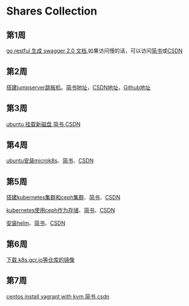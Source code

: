# Shares Collection

## 第1周

[go restful 生成 swagger 2.0 文档](http://songjxin.cn/?p=623),如果访问慢的话，可以访问[简书](https://www.jianshu.com/p/a5ebc976650d)或[CSDN](https://blog.csdn.net/s7799653/article/details/88747057)

## 第2周

[搭建jumpserver跳板机](http://songjxin.cn/?p=629)。[简书地址](https://www.jianshu.com/p/9a55221b3729)，[CSDN地址](https://blog.csdn.net/s7799653/article/details/88903545)，[Github地址](../share/搭建jumpserver跳板机)

## 第3周

[ubuntu 挂载新磁盘](http://songjxin.cn/?p=633),[简书](https://www.jianshu.com/p/ff6edbea8124),[CSDN](https://blog.csdn.net/s7799653/article/details/89185315)

## 第4周

[ubuntu安装microk8s](http://songjxin.cn/?p=637)、[简书](https://www.jianshu.com/p/02fd2540fab2)、[CSDN](https://blog.csdn.net/s7799653/article/details/89290310)

## 第5周

[搭建kubernetes集群和ceph集群](http://songjxin.cn/?p=641)、[简书](https://www.jianshu.com/p/b937528e6d2b)、[CSDN](https://blog.csdn.net/s7799653/article/details/89360020)  
  
[kubernetes使用ceph作为存储](http://songjxin.cn/?p=645)、[简书](https://www.jianshu.com/p/48a66f1db299)、[CSDN](https://blog.csdn.net/s7799653/article/details/89360168)  
  
[安装helm](http://songjxin.cn/?p=648)、[简书](https://www.jianshu.com/p/bef756fd436d)、[CSDN](https://blog.csdn.net/s7799653/article/details/89360258)

## 第6周

[下载 k8s.gcr.io等仓库的镜像](http://songjxin.cn/?p=653)

## 第7周

[centos install vagrant with kvm](http://songjxin.cn/?p=659),[简书](https://www.jianshu.com/p/78d57a95f5bb),[csdn](https://blog.csdn.net/s7799653/article/details/89955542)